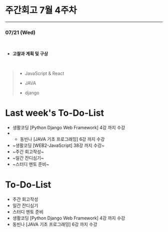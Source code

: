 # 주간회고 7월 4주차
---

### 07/21 (Wed)
<br>

+ **고찰과 계획 및 구상** <br>
<br>

>* JavaScript & React
>> 
>
>* JAVA
>> 
>
>
>* django
>> 
>
>  


# Last week's To-Do-List
+ 생활코딩 [Python Django Web Framework] 4강 까지 수강
+ + 동빈나 [JAVA 기초 프로그래밍] 6강 까지 수강
+ ~생활코딩 [WEB2-JavaScript] 38강 까지 수강~
+ ~주간 회고작성~
+ ~일간 잔디심기~
+ ~스터디 멘토 준비~

# To-Do-List
+ 주간 회고작성
+ 일간 잔디심기
+ 스터디 멘토 준비
+ 생활코딩 [Python Django Web Framework] 4강 까지 수강
+ 동빈나 [JAVA 기초 프로그래밍] 6강 까지 수강
